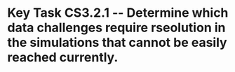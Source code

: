 # Key Task CS3.2.1 -- Determine which data challenges require rseolution in the simulations that cannot be easily reached currently.
